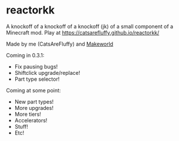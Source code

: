 # reactorkk
A knockoff of a knockoff of a knockoff (jk) of a small component of a Minecraft mod. Play at https://catsarefluffy.github.io/reactorkk/

Made by me (CatsAreFluffy) and [Makeworld](https://scratch.mit.edu/users/MAKEWORLD/)

Coming in 0.3.1:
* Fix pausing bugs!
* Shiftclick upgrade/replace!
* Part type selector!

Coming at some point:
* New part types!
* More upgrades!
* More tiers!
* Accelerators!
* Stuff!
* Etc!
